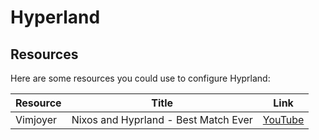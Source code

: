 # Hyperland


## Resources

Here are some resources you could use to configure Hyprland:

| Resource | Title                                | Link                                                    |
|----------|--------------------------------------|---------------------------------------------------------|
| Vimjoyer | Nixos and Hyprland - Best Match Ever |  [YouTube](https://www.youtube.com/watch?v=61wGzIv12Ds) |
